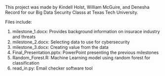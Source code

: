 This project was made by Kindell Holst, William McGuire, and Denesha Record for our Big Data Security Classs at Texas Tech University.

Files include:

1. milestone_1.docx: Provides background information on insurace industry and threats
2. milestone_2.docx: Selecting data to use for cybersecurity
3. milestone_3.docx: Creating value from the data
4. Final_Presentation.pptx: PowerPoint presenting the previous milestones
5. Random_Forest.R: Machine Learning model using random forest for classification
6. read_in.py: Email checker software tool
